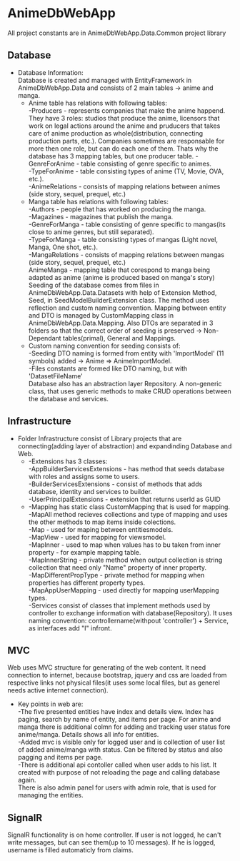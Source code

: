 # AnimeDbWebApp
All project constants are in AnimeDbWebApp.Data.Common project library
## Database
* Database Information:\
    Database is created and managed with EntityFramework in AnimeDbWebApp.Data and consists of 2 main tables -> anime and manga.
    * Anime table has relations with following tables:\
        -Producers - represents companies that make the anime happend. They have 3 roles: studios that produce the anime, licensors that work on legal actions around the anime and pruducers that takes care of anime production as whole(distribution, connecting production parts, etc.). Companies sometimes are responsable for more then one role, but can do each one of them. Thats why the database has 3 mapping tables, but one producer table.
        -GenreForAnime - table consisting of genre specific to animes.\
        -TypeForAnime - table consisting types of anime (TV, Movie, OVA, etc.).\
        -AnimeRelations - consists of mapping relations between animes (side story, sequel, prequel, etc.)
    * Manga table has relations with following tables:\
        -Authors - people that has worked on producing the manga.\
        -Magazines - magazines that publish the manga.\
        -GenreForManga - table consisting of genre specific to mangas(its close to anime genres, but still separated).\
        -TypeForManga - table consisting types of mangas (Light novel, Manga, One shot, etc.).\
        -MangaRelations - consists of mapping relations between mangas (side story, sequel, prequel, etc.)\
    AnimeManga - mapping table that corespond to manga being adapted as anime (anime is produced based on manga's story)\
    Seeding of the database comes from files in AnimeDbWebApp.Data.Datasets with help of Extension Method, Seed, in SeedModelBuilderExtension class. The method uses reflection and custom naming convention. Mapping between entity and DTO is managed by CustomMapping class in AnimeDbWebApp.Data.Mapping. Also DTOs are separated in 3 folders so that the correct order of seeding is preserved -> Non-Dependant tables(primal), General and Mappings.
    * Custom naming convention for seeding consists of:\
        -Seeding DTO naming is formed from entity with 'ImportModel' (11 symbols) added -> Anime => AnimeImportModel.\
        -Files constants are formed like DTO naming, but with 'DatasetFileName'\
    Database also has an abstraction layer Repository. A non-generic class, that uses generic methods to make CRUD operations between the database and services.
## Infrastructure
* Folder Infrastructure consist of Library projects that are connecting(adding layer of abstraction) and expandinding Database and Web.
    * -Extensions has 3 classes:\
        -AppBuilderServicesExtensions - has method that seeds database with roles and assigns some to users.\
        -BuilderServicesExtensions - consist of methods that adds database, identity and services to builder.\
        -UserPrincipalExtensions - extension that returns userId as GUID
    * -Mapping has static class CustomMapping that is used for mapping. \
        -MapAll method recieves collections and type of mapping and uses the other methods to map items inside colections.\
        -Map - used for maping between entitiesmodels.\
        -MapView - used for mapping for viewsmodel.\
        -MapInner - used to map when values has to bu taken from inner property - for example mapping table.\
        -MapInnerString - private method when output collection is string collection that need only "Name" property of inner property.\
        -MapDifferentPropType - private method for mapping when properties has different property types.\
        -MapAppUserMapping - used directly for mapping userMapping types.\
    -Services consist of classes that implement methods used by controller to exchange information with database(Repository). It uses naming convention: controllername(withpout 'controller') + Service, as interfaces add "I" infront.
## MVC
Web uses MVC structure for generating of the web content. It need connection to internet, because bootstrap, jquery and css are loaded from respective links not physical files(it uses some local files, but as generel needs active internet connection).
* Key points in web are:\
    -The five presented entities have index and details view. Index has paging, search by name of entity, and items per page. For anime and manga there is additional colmn for adding and tracking user status fore anime/manga. Details shows all info for entities.\
    -Added mvc is visible only for logged user and is collection of user list of added anime/manga with status. Can be filtered by status and also pagging and items per page.\
    -There is additional api contoller called when user adds to his list. It created with purpose of not reloading the page and calling database again.\
There is also admin panel for users with admin role, that is used for managing the entities.
## SignalR
SignalR functionality is on home controller. If user is not logged, he can't write messages, but can see them(up to 10 messages). If he is logged, username is filled automaticly from claims.